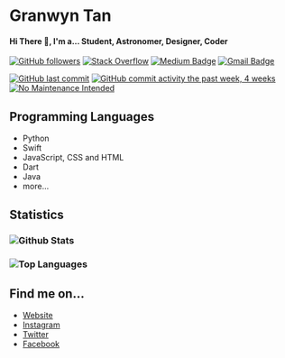 # Granwyn Tan
#### Hi There 👋, I'm a... Student, Astronomer, Designer, Coder
[![GitHub followers](https://img.shields.io/github/followers/granwyntan?style=flat-square&label=Follow)](https://github.com/granwyntan/MyBadges)
[![Stack Overflow](https://img.shields.io/badge/-Stack%20Overflow-222222?style=flat-square&logo=stack-overflow&&link=https://stackoverflow.com/users/13851406/gran)](https://stackoverflow.com/users/13851406/gran?tab=profile)
[![Medium Badge](https://img.shields.io/badge/-granwyntan-03a57a?style=flat-square&labelColor=000000&logo=Medium&link=https://medium.com/@granwyntan/)](https://medium.com/@granwyntan)
[![Gmail Badge](https://img.shields.io/badge/-granwyntan@gmail.com-c14438?style=flat-square&logo=Gmail&logoColor=white&link=mailto:granwyntan@gmail.com)](mailto:granwyntan@gmail.com)

[![GitHub last commit](https://img.shields.io/github/last-commit/granwyntan/granwyntan?style=flat)]()
[![GitHub commit activity the past week, 4 weeks](https://img.shields.io/github/commit-activity/y/granwyntan/granwyntan?style=flat)]()
[![No Maintenance Intended](http://unmaintained.tech/badge.svg)](http://unmaintained.tech/)

## Programming Languages
- Python
- Swift
- JavaScript, CSS and HTML
- Dart
- Java
- more...

## Statistics
### ![Github Stats](https://github-readme-stats.vercel.app/api?username=granwyntan&count_private=true&show_icons=true&theme=dark&include_all_commits=true&icon_color=ffffff)
### ![Top Languages](https://github-readme-stats.vercel.app/api/top-langs/?username=granwyntan)

## Find me on...
- [Website](https://granwyntan.wixsite.com/aboutme)
- [Instagram](https://www.instagram.com/granwyntan)
- [Twitter](https://www.twitter.com/GranwynTan)
- [Facebook](https://www.facebook.com/GranwynTan)

<!--
**granwyntan/granwyntan** is a ✨ _special_ ✨ repository because its `README.md` (this file) appears on your GitHub profile.

Here are some ideas to get you started:

- 🔭 I’m currently working on ...
- 🌱 I’m currently learning ...
- 👯 I’m looking to collaborate on ...
- 🤔 I’m looking for help with ...
- 💬 Ask me about ...
- 📫 How to reach me: ...
- 😄 Pronouns: ...
- ⚡ Fun fact: ...
-->
